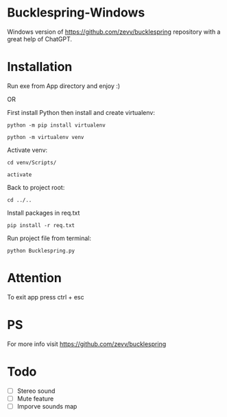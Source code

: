 # Bucklespring-Windows
 Windows version of https://github.com/zevv/bucklespring repository with a great help of ChatGPT.

 # Installation
 Run exe from App directory and enjoy :)

 OR
 
 First install Python then install and create virtualenv:
 ```
 python -m pip install virtualenv
 ```
 ```
 python -m virtualenv venv
 ```
 Activate venv:
 ```
 cd venv/Scripts/
 ```
 ```
 activate
 ```
 Back to project root:
 ```
 cd ../..
 ```
 Install packages in req.txt 
 ```
pip install -r req.txt
```
Run project file from terminal:
```
python Bucklespring.py
```

# Attention
To exit app press ctrl + esc


# PS
For more info visit https://github.com/zevv/bucklespring


# Todo
- [ ] Stereo sound
- [ ] Mute feature
- [ ] Imporve sounds map
